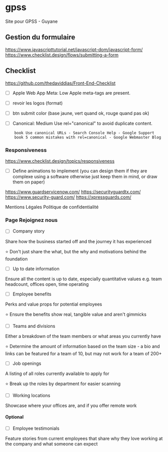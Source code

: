 # gpss

Site pour GPSS - Guyane

## Gestion du formulaire

https://www.javascripttutorial.net/javascript-dom/javascript-form/
https://www.checklist.design/flows/submitting-a-form

## Checklist

https://github.com/thedaviddias/Front-End-Checklist

- [ ] Apple Web App Meta: Low Apple meta-tags are present.
- [ ] revoir les logos (format)
- [ ] btn submit color (base jaune, vert quand ok, rouge quand pas ok)

- [ ] Canonical: Medium Use rel="canonical" to avoid duplicate content.

<!-- Helps prevent duplicate content issues -->
<link rel="canonical" href="http://example.com/2017/09/a-new-article-to-read.html">

        book Use canonical URLs - Search Console Help - Google Support
        book 5 common mistakes with rel=canonical - Google Webmaster Blog


### Responsiveness

https://www.checklist.design/topics/responsiveness

- [ ] Define animations to implement (you can design them if they are complexe using a software otherwise just keep them in mind, or draw them on paper)

https://www.guardservicenow.com/
https://securityguardtx.com/
https://www.security-guard.com/
https://xpressguards.com/

Mentions Légales
Politique de confidentialité

### Page Rejoignez nous

- [ ] Company story

Share how the business started off and the journey it has experienced

⭐️ Don't just share the what, but the why and motivations behind the foundation

- [ ] Up to date information

Ensure all the content is up to date, especially quantitative values e.g. team headcount, offices open, time operating

- [ ] Employee benefits

Perks and value props for potential employees

⭐️ Ensure the benefits show real, tangible value and aren't gimmicks

- [ ] Teams and divisions

Either a breakdown of the team members or what areas you currently have

⭐️ Determine the amount of information based on the team size - a bio and links can be featured for a team of 10, but may not work for a team of 200+

- [ ] Job openings

A listing of all roles currently available to apply for

⭐️ Break up the roles by department for easier scanning

- [ ] Working locations

Showcase where your offices are, and if you offer remote work

#### Optional

- [ ] Employee testimonials

Feature stories from current employees that share why they love working at the company and what someone can expect
